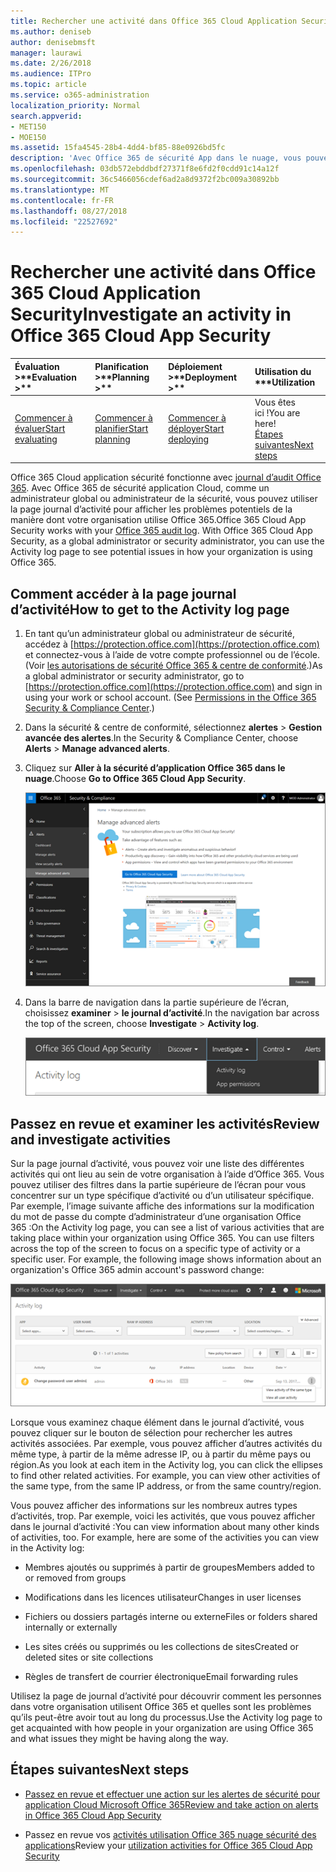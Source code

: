 ```yaml
---
title: Rechercher une activité dans Office 365 Cloud Application Security
ms.author: deniseb
author: denisebmsft
manager: laurawi
ms.date: 2/26/2018
ms.audience: ITPro
ms.topic: article
ms.service: o365-administration
localization_priority: Normal
search.appverid:
- MET150
- MOE150
ms.assetid: 15fa4545-28b4-4dd4-bf85-88e0926bd5fc
description: 'Avec Office 365 de sécurité App dans le nuage, vous pouvez voir ce qui se passe dans votre environnement Office 365 en observant chargées activités et comptes. '
ms.openlocfilehash: 03db572ebddbdf27371f8e6fd2f0cdd91c14a12f
ms.sourcegitcommit: 36c5466056cdef6ad2a8d9372f2bc009a30892bb
ms.translationtype: MT
ms.contentlocale: fr-FR
ms.lasthandoff: 08/27/2018
ms.locfileid: "22527692"
---
```

# <a name="investigate-an-activity-in-office-365-cloud-app-security"></a><span data-ttu-id="86316-103">Rechercher une activité dans Office 365 Cloud Application Security</span><span class="sxs-lookup"><span data-stu-id="86316-103">Investigate an activity in Office 365 Cloud App Security</span></span>
  
|<span data-ttu-id="86316-104">Évaluation **\>**</span><span class="sxs-lookup"><span data-stu-id="86316-104">****Evaluation** \>**</span></span>|<span data-ttu-id="86316-105">Planification **\>**</span><span class="sxs-lookup"><span data-stu-id="86316-105">****Planning** \>**</span></span>|<span data-ttu-id="86316-106">Déploiement **\>**</span><span class="sxs-lookup"><span data-stu-id="86316-106">****Deployment** \>**</span></span>|<span data-ttu-id="86316-107">Utilisation du \*\*\*</span><span class="sxs-lookup"><span data-stu-id="86316-107">****Utilization****</span></span>|
|:-----|:-----|:-----|:-----|
|[<span data-ttu-id="86316-108">Commencer à évaluer</span><span class="sxs-lookup"><span data-stu-id="86316-108">Start evaluating</span></span>](office-365-cas-overview.md) <br/> |[<span data-ttu-id="86316-109">Commencer à planifier</span><span class="sxs-lookup"><span data-stu-id="86316-109">Start planning</span></span>](get-ready-for-office-365-cas.md) <br/> |[<span data-ttu-id="86316-110">Commencer à déployer</span><span class="sxs-lookup"><span data-stu-id="86316-110">Start deploying</span></span>](turn-on-office-365-cas.md) <br/> |<span data-ttu-id="86316-111">Vous êtes ici !</span><span class="sxs-lookup"><span data-stu-id="86316-111">You are here!</span></span>  <br/> [<span data-ttu-id="86316-112">Étapes suivantes</span><span class="sxs-lookup"><span data-stu-id="86316-112">Next steps</span></span>](#next-steps) <br/> |
   
<span data-ttu-id="86316-p101">Office 365 Cloud application sécurité fonctionne avec [journal d’audit Office 365](detailed-properties-in-the-office-365-audit-log.md). Avec Office 365 de sécurité application Cloud, comme un administrateur global ou administrateur de la sécurité, vous pouvez utiliser la page journal d’activité pour afficher les problèmes potentiels de la manière dont votre organisation utilise Office 365.</span><span class="sxs-lookup"><span data-stu-id="86316-p101">Office 365 Cloud App Security works with your [Office 365 audit log](detailed-properties-in-the-office-365-audit-log.md). With Office 365 Cloud App Security, as a global administrator or security administrator, you can use the Activity log page to see potential issues in how your organization is using Office 365.</span></span>
  
## <a name="how-to-get-to-the-activity-log-page"></a><span data-ttu-id="86316-115">Comment accéder à la page journal d’activité</span><span class="sxs-lookup"><span data-stu-id="86316-115">How to get to the Activity log page</span></span>

1. <span data-ttu-id="86316-p102">En tant qu’un administrateur global ou administrateur de sécurité, accédez à [https://protection.office.com](https://protection.office.com) et connectez-vous à l’aide de votre compte professionnel ou de l’école. (Voir [les autorisations de sécurité Office 365 &amp; centre de conformité](permissions-in-the-security-and-compliance-center.md).)</span><span class="sxs-lookup"><span data-stu-id="86316-p102">As a global administrator or security administrator, go to [https://protection.office.com](https://protection.office.com) and sign in using your work or school account. (See [Permissions in the Office 365 Security &amp; Compliance Center](permissions-in-the-security-and-compliance-center.md).)</span></span>
    
2. <span data-ttu-id="86316-118">Dans la sécurité &amp; centre de conformité, sélectionnez **alertes** \> **Gestion avancée des alertes**.</span><span class="sxs-lookup"><span data-stu-id="86316-118">In the Security &amp; Compliance Center, choose **Alerts** \> **Manage advanced alerts**.</span></span>
    
3. <span data-ttu-id="86316-119">Cliquez sur **Aller à la sécurité d’application Office 365 dans le nuage**.</span><span class="sxs-lookup"><span data-stu-id="86316-119">Choose **Go to Office 365 Cloud App Security**.</span></span>
    
    ![Dans la sécurité &amp; centre de conformité, cliquez sur Gérer les alertes avancées pour accéder à la sécurité d’application dans le nuage Office 365](media/958632d4-03e3-4ade-8e22-d5509db6fca7.png)
  
4. <span data-ttu-id="86316-121">Dans la barre de navigation dans la partie supérieure de l’écran, choisissez **examiner** \> **le journal d’activité**.</span><span class="sxs-lookup"><span data-stu-id="86316-121">In the navigation bar across the top of the screen, choose **Investigate** \> **Activity log**.</span></span>
    
    ![Dans le portail O365 autorités de certification, cliquez sur examiner.](media/8c7b87c9-71a6-4952-adb2-185e941ffe9a.png)
  
## <a name="review-and-investigate-activities"></a><span data-ttu-id="86316-123">Passez en revue et examiner les activités</span><span class="sxs-lookup"><span data-stu-id="86316-123">Review and investigate activities</span></span>

<span data-ttu-id="86316-p103">Sur la page journal d’activité, vous pouvez voir une liste des différentes activités qui ont lieu au sein de votre organisation à l’aide d’Office 365. Vous pouvez utiliser des filtres dans la partie supérieure de l’écran pour vous concentrer sur un type spécifique d’activité ou d’un utilisateur spécifique. Par exemple, l’image suivante affiche des informations sur la modification du mot de passe du compte d’administrateur d’une organisation Office 365 :</span><span class="sxs-lookup"><span data-stu-id="86316-p103">On the Activity log page, you can see a list of various activities that are taking place within your organization using Office 365. You can use filters across the top of the screen to focus on a specific type of activity or a specific user. For example, the following image shows information about an organization's Office 365 admin account's password change:</span></span>
  
![Dans Office 365 Cloud application sécurité, choisissez examiner \> le journal d’activité.](media/5d54600c-59cd-4f33-b4f0-29b75c37baae.png)
  
<span data-ttu-id="86316-p104">Lorsque vous examinez chaque élément dans le journal d’activité, vous pouvez cliquer sur le bouton de sélection pour rechercher les autres activités associées. Par exemple, vous pouvez afficher d’autres activités du même type, à partir de la même adresse IP, ou à partir du même pays ou région.</span><span class="sxs-lookup"><span data-stu-id="86316-p104">As you look at each item in the Activity log, you can click the ellipses to find other related activities. For example, you can view other activities of the same type, from the same IP address, or from the same country/region.</span></span>
  
<span data-ttu-id="86316-p105">Vous pouvez afficher des informations sur les nombreux autres types d’activités, trop. Par exemple, voici les activités, que vous pouvez afficher dans le journal d’activité :</span><span class="sxs-lookup"><span data-stu-id="86316-p105">You can view information about many other kinds of activities, too. For example, here are some of the activities you can view in the Activity log:</span></span>
  
- <span data-ttu-id="86316-132">Membres ajoutés ou supprimés à partir de groupes</span><span class="sxs-lookup"><span data-stu-id="86316-132">Members added to or removed from groups</span></span>
    
- <span data-ttu-id="86316-133">Modifications dans les licences utilisateur</span><span class="sxs-lookup"><span data-stu-id="86316-133">Changes in user licenses</span></span>
    
- <span data-ttu-id="86316-134">Fichiers ou dossiers partagés interne ou externe</span><span class="sxs-lookup"><span data-stu-id="86316-134">Files or folders shared internally or externally</span></span>
    
- <span data-ttu-id="86316-135">Les sites créés ou supprimés ou les collections de sites</span><span class="sxs-lookup"><span data-stu-id="86316-135">Created or deleted sites or site collections</span></span>
    
- <span data-ttu-id="86316-136">Règles de transfert de courrier électronique</span><span class="sxs-lookup"><span data-stu-id="86316-136">Email forwarding rules</span></span>
    
<span data-ttu-id="86316-137">Utilisez la page de journal d’activité pour découvrir comment les personnes dans votre organisation utilisent Office 365 et quelles sont les problèmes qu’ils peut-être avoir tout au long du processus.</span><span class="sxs-lookup"><span data-stu-id="86316-137">Use the Activity log page to get acquainted with how people in your organization are using Office 365 and what issues they might be having along the way.</span></span>
  
## <a name="next-steps"></a><span data-ttu-id="86316-138">Étapes suivantes</span><span class="sxs-lookup"><span data-stu-id="86316-138">Next steps</span></span>

- [<span data-ttu-id="86316-139">Passez en revue et effectuer une action sur les alertes de sécurité pour application Cloud Microsoft Office 365</span><span class="sxs-lookup"><span data-stu-id="86316-139">Review and take action on alerts in Office 365 Cloud App Security</span></span>](review-office-365-cas-alerts.md)
    
- <span data-ttu-id="86316-140">Passez en revue vos [activités utilisation Office 365 nuage sécurité des applications](utilization-activities-for-ocas.md)</span><span class="sxs-lookup"><span data-stu-id="86316-140">Review your [utilization activities for Office 365 Cloud App Security](utilization-activities-for-ocas.md)</span></span>
    

